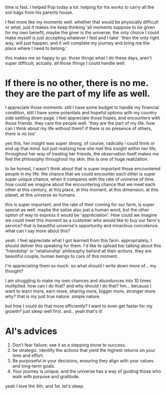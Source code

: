 time is fast.
I helped Pop today a lot.
helping for his works to carry all the soil bags from his parents house.

I feel more like my moments well.
whether that would be physically difficult or what,
just it makes me keep thinking 'all moments suppose to be given for my own benefit, maybe the giver is the universe, the only choice I could make myself is just accepting whatever I feel and I take'
'then the only right way, <Growth> will just happen. and it will complete my journey and bring me the place where I need to belong.'

this makes me so happy to go.
those things what I do these days, aren't super difficult, actually.
all those things I could handle well.

# If there is no other, there is no me. they are the part of my life as well.

I appreciate those moments.
still I have some budget to handle my financial condition, still I have some potentials and hopeful options with my country side settling down page.
I feel appreciate those hopes, and encounters with those friends.
they care the people well. 'they are the part of my life. how can I think about my life without them? if there is no presence of others, there is no <me> too'

yes this, her insight was super strong. of course, radically i could think or end up that mind. but just realizing how she met this insight within her life, throughout her way of treating her friends, the observation itself makes me feel the philosophy throughout my skin. this is one of huge realization.

to be honest, I wasn't think about that is super important those encountered people in my life.
the chance that we could encounter each other is super super unique chance, when it compares with the rate of universe of time. how could we imagine about the encountering chance that we meet each other at this century, at this place, at this moment, at this dimension, at this planet, at this universe as humans.

this is super important. and the rate of their coming for our farm, is super special as well. maybe the sailze also just a human word, but the other option of way to express it would be 'appreciation'. How could we imagine we could meet this moment as a customer who would like to buy our farm's service? that is beautiful universe's opportunity and miraclous concidence.
what can I say more about this?

yeah. I feel appreciate what I got learned from this farm. appropriately, I should deliver this speaking for them. I'd like to upload her talking about this 'friendship' or 'relationship' philosophy behind all their actions.
they are beautiful couple, human beings to care of this moment.

I'm appreciating them so much.
so what should I write down more of...
my thought?

I am struggling to make my own chances and abundunces into 10 times multiplied. how can I do that? and why should I do that? hm... because I want to learn more, earn more, sharing more, bigger more, stronger more. why? that is my just true nature. simple nature.

but how I could do that more efficiently? I want to even get faster for my growth?
just sleep well first.
and.. yeah that's it!

# AI's advices
1. Don’t fear failure; see it as a stepping stone to success.
2. be strategic. Identify the actions that yield the highest returns on your time and effort.
3. Be purposeful in your decisions, ensuring they align with your values and long-term goals.
4. Your journey is unique, and the universe has a way of guiding those who walk with purpose and gratitude.

yeah I love the 4th. and 1st.
let's sleep.
